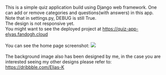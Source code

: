 This is a simple quiz application build using Django web framework. One can add or remove categories and questions(with
answers) in this app. <br>Note that in settings.py, DEBUG is still True.<br>The design is not responsive yet.<br> 
You might want to see the deployed project at https://quiz-app-elyas.fandogh.cloud <br><br>
You can see the home page screenshot:
<img src="https://raw.githubusercontent.com/EliasK-exp/simple_quiz_app/main/screenshot.png"/><br>
<br> The background image also has been designed by me, in the case you are interested seeing my other designs please refer to:
https://dribbble.com/Elias-K